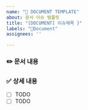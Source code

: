 ```yaml
---
name: "📝 DOCUMENT TEMPLATE"
about: 문서 이슈 템플릿
title: "[DOCUMENT] 이슈제목 }"
labels: "📝Document"
assignees: ''

---
```


### ✏️ 문서 내용 

[//]: # (문서에 대한 설명을 작성해주세요)

### ✅ 상세 내용
- [ ] TODO
- [ ] TODO
